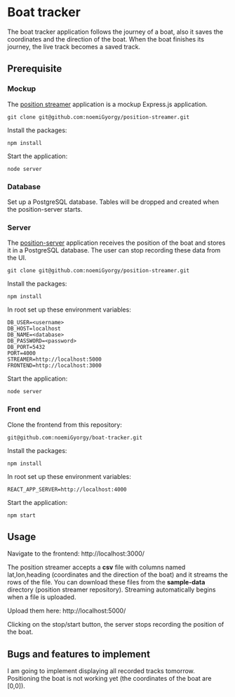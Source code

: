 # Boat tracker

The boat tracker application follows the journey of a boat, also it saves the coordinates and the direction of the boat. When the boat finishes its journey, the live track becomes a saved track.

## Prerequisite

### Mockup

The [position streamer](https://github.com/noemiGyorgy/position-streamer) application is a mockup Express.js application.

```
git clone git@github.com:noemiGyorgy/position-streamer.git
```

Install the packages:

```
npm install
```

Start the application:

```
node server
```

### Database

Set up a PostgreSQL database. Tables will be dropped and created when the position-server starts.

### Server

The [position-server](https://github.com/noemiGyorgy/position-server) application receives the position of the boat and stores it in a PostgreSQL database. The user can stop recording these data from the UI.

```
git clone git@github.com:noemiGyorgy/position-streamer.git
```

Install the packages:

```
npm install
```

In root set up these environment variables:

```
DB_USER=<username>
DB_HOST=localhost
DB_NAME=<database>
DB_PASSWORD=<password>
DB_PORT=5432
PORT=4000
STREAMER=http://localhost:5000
FRONTEND=http://localhost:3000
```

Start the application:

```
node server
```

### Front end

Clone the frontend from this repository:

```
git@github.com:noemiGyorgy/boat-tracker.git
```

Install the packages:

```
npm install
```

In root set up these environment variables:

```
REACT_APP_SERVER=http://localhost:4000
```

Start the application:

```
npm start
```

## Usage

Navigate to the frontend: http://localhost:3000/

The position streamer accepts a **csv** file with columns named lat,lon,heading (coordinates and the direction of the boat) and it streams the rows of the file. You can download these files from the **sample-data** directory (position streamer repository). Streaming automatically begins when a file is uploaded.

Upload them here:
http://localhost:5000/

Clicking on the stop/start button, the server stops recording the position of the boat.

## Bugs and features to implement

I am going to implement displaying all recorded tracks tomorrow. Positioning the boat is not working yet (the coordinates of the boat are [0,0]).
